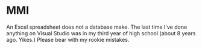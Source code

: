 # MMI
An Excel spreadsheet does not a database make.
The last time I've done anything on Visual Studio was in my third year of high school (about 8 years ago. Yikes.)
Please bear with my rookie mistakes.
